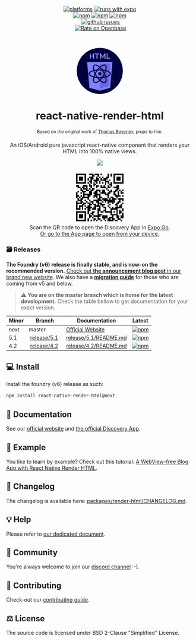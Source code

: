 <p align="center">
  <div align="center">
    <a href=""
      ><img
        src="https://img.shields.io/badge/platforms-Android%20%7C%20iOS%20%7C%20MacOs%20%7C%20Windows-brightgreen.svg?colorB=191A17"
        alt="platforms"
    /></a>
    <a href="https://github.com/expo/expo"
      ><img
        src="https://img.shields.io/badge/Runs%20with%20Expo-000.svg?style=flat&amp;logo=EXPO&amp;labelColor=ffffff&amp;logoColor=000"
        alt="runs with expo"
    /></a>
  </div>
  <div align="center">
    <a href="https://www.npmjs.com/package/react-native-render-html"
      ><img
        src="https://img.shields.io/npm/v/react-native-render-html/latest"
        alt="npm"
    /></a>
    <a href="https://www.npmjs.com/package/react-native-render-html"
      ><img
        src="https://img.shields.io/npm/v/react-native-render-html/next"
        alt="npm"
    /></a>
    <a href="https://www.npmjs.com/package/react-native-render-html"
      ><img
        src="https://img.shields.io/npm/dm/react-native-render-html.svg?colorB=007ec6"
        alt="npm"
    /></a>
  </div>
  <div align="center">
    <a href="https://codecov.io/gh/meliorence/react-native-render-html"
      ><img
        src="https://img.shields.io/codecov/c/gh/meliorence/react-native-render-html"
        alt=""
    /></a>
    <a
      href="https://github.com/meliorence/react-native-render-html/actions?query=branch%3Amaster+workflow%3ACI"
      ><img
        src="https://github.com/meliorence/react-native-render-html/workflows/CI/badge.svg?branch=master"
        alt=""
    /></a>
    <a href="https://github.com/meliorence/react-native-render-html/issues"
      ><img
        src="https://img.shields.io/github/issues/meliorence/react-native-render-html.svg"
        alt="github issues"
    /></a>
    <a href="https://semver.org/spec/v2.0.0.html"
      ><img src="https://img.shields.io/badge/semver-2.0.0-e10079.svg" alt=""
    /></a>
  </div>
  <div align="center">
    <a href="https://discord.gg/dbEMMJM"
      ><img
        src="https://img.shields.io/discord/736906960041148476?label=discord"
        alt=""
    /></a>
    <a
      href="https://openbase.com/js/react-native-render-html?utm_source=embedded&amp;utm_medium=badge&amp;utm_campaign=rate-badge"
      ><img
        src="https://badges.openbase.com/js/rating/react-native-render-html.svg"
        alt="Rate on Openbase"
    /></a>
  </div>
</p>
<br/>
<p align="center">
    <a href="https://meliorence.github.io/react-native-render-html/"><img width="124" height="124" src="assets/logo.svg"></a>
</p>
<h1 align="center">react-native-render-html</h1>
<p align="center">
  <sup>Based on the original work of <a href="https://github.com/Thomas101">Thomas Beverley</a>, props to him.</sup>
</p>
<p align="center">
An iOS/Android pure javascript react-native component that renders your HTML into 100% native views.
</p>
<p align="center">
    <a href="https://meliorence.github.io/react-native-render-html/"><img src="http://i.giphy.com/26tkmjBLvThP0TSak.gif"></a>
</p>
<p align="center">
  <img src="./assets/discovery-expo-qr.png"/><br>
  Scan the QR code to open the Discovery App in <a href="https://expo.io/client">Expo Go</a>.<br>
<a href="https://expo.io/@jsamr/react-native-render-html-discovery">
  Or go to the App page to open from your device.
</a>
</p>

### 🗃️ Releases

**The Foundry (v6) release is finally stable, and is now-on the recommended
version.** [Check out **the announcement blog post** in our brand new
website](https://meliorence.github.io/react-native-render-html/blog/2021/06/07/foundry-announcement).
We also have a [**migration
guide**](https://meliorence.github.io/react-native-render-html/docs/migration-guide)
for those who are coming from v5 and below.

> :warning: **You are on the master branch which is home for the latest development.**
> Check the table bellow to get documentation for your exact
> version.


| Minor | Branch                                                                                    | Documentation                                                                                              | Latest                                                                         |
| ----- | ----------------------------------------------------------------------------------------- | ---------------------------------------------------------------------------------------------------------- | ------------------------------------------------------------------------------ |
| next  | master                                                                                    | [Official Website](https://meliorence.github.io/react-native-render-html/)                                 | [![npm](https://img.shields.io/npm/v/react-native-render-html/next)](#)        |
| 5.1   |  [release/5.1](https://github.com/meliorence/react-native-render-html/tree/release/5.1)   | [release/5.1/README.md](https://github.com/meliorence/react-native-render-html/blob/release/5.1/README.md) | [![npm](https://img.shields.io/npm/v/react-native-render-html/release/5.1)](#) |
| 4.2   |  [release/4.2](https://github.com/meliorence/react-native-render-html/tree/release/4.2)   | [release/4.2/README.md](https://github.com/meliorence/react-native-render-html/blob/release/4.2/README.md) | [![npm](https://img.shields.io/npm/v/react-native-render-html/release/4.2)](#) |

<a name="prereleases"></a>

## :computer: Install

Install the foundry (v6) release as such:

```bash
npm install react-native-render-html@next
```

## :blue_book: Documentation

See our [official website](https://meliorence.github.io/react-native-render-html/) and [the official Discovery App](https://expo.io/@jsamr/react-native-render-html-discovery).

## :iphone: Example

You like to learn by example? Check out this tutorial: [A WebView-free Blog App with React Native Render HTML](https://meliorence.github.io/react-native-render-html/blog/2021/06/27/create-blog-app-rnrh-I).

## :notebook: Changelog

The changelog is available here: [packages/render-html/CHANGELOG.md](./packages/render-html/CHANGELOG.md).

## :bulb: Help

Please refer to [our dedicated document](./HELP.adoc).

## 👥 Community

You're always welcome to join our [discord channel](https://discord.gg/dbEMMJM) :-).

## :pencil: Contributing

Check-out our [contributing guide](./CONTRIBUTING.adoc).

## :balance_scale: License

The source code is licensed under BSD 2-Clause "Simplified" License.
